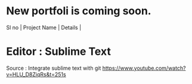 


# New portfoli is coming soon.

Sl no | Project Name | Details |



# Editor : Sublime Text 

Source : Integrate sublime text with git 
https://www.youtube.com/watch?v=HLU_D8ZiqRs&t=251s


